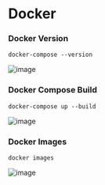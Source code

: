 # Docker
### Docker Version

```
docker-compose --version
```

![image](https://user-images.githubusercontent.com/12189997/94041367-c7d32e00-fde7-11ea-8466-42c3c3f768f4.png)

### Docker Compose Build

```
docker-compose up --build
```

![image](https://user-images.githubusercontent.com/12189997/94041133-732fb300-fde7-11ea-9202-8826dd072b10.png)

### Docker Images

```
docker images
```

![image](https://user-images.githubusercontent.com/12189997/94041566-0668e880-fde8-11ea-84af-f6fd1fb01f83.png)
